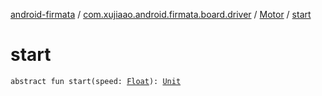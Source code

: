 [android-firmata](../../index.md) / [com.xujiaao.android.firmata.board.driver](../index.md) / [Motor](index.md) / [start](./start.md)

# start

`abstract fun start(speed: `[`Float`](https://kotlinlang.org/api/latest/jvm/stdlib/kotlin/-float/index.html)`): `[`Unit`](https://kotlinlang.org/api/latest/jvm/stdlib/kotlin/-unit/index.html)
